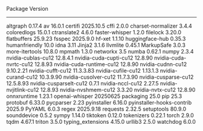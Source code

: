 Package                   Version
------------------------- ---------
altgraph                  0.17.4
av                        16.0.1
certifi                   2025.10.5
cffi                      2.0.0
charset-normalizer        3.4.4
coloredlogs               15.0.1
ctranslate2               4.6.0
faster-whisper            1.2.0
filelock                  3.20.0
flatbuffers               25.9.23
fsspec                    2025.9.0
hf-xet                    1.1.10
huggingface-hub           0.35.3
humanfriendly             10.0
idna                      3.11
Jinja2                    3.1.6
llvmlite                  0.45.1
MarkupSafe                3.0.3
more-itertools            10.8.0
mpmath                    1.3.0
networkx                  3.5
numba                     0.62.1
numpy                     2.3.4
nvidia-cublas-cu12        12.8.4.1
nvidia-cuda-cupti-cu12    12.8.90
nvidia-cuda-nvrtc-cu12    12.8.93
nvidia-cuda-runtime-cu12  12.8.90
nvidia-cudnn-cu12         9.10.2.21
nvidia-cufft-cu12         11.3.3.83
nvidia-cufile-cu12        1.13.1.3
nvidia-curand-cu12        10.3.9.90
nvidia-cusolver-cu12      11.7.3.90
nvidia-cusparse-cu12      12.5.8.93
nvidia-cusparselt-cu12    0.7.1
nvidia-nccl-cu12          2.27.5
nvidia-nvjitlink-cu12     12.8.93
nvidia-nvshmem-cu12       3.3.20
nvidia-nvtx-cu12          12.8.90
onnxruntime               1.23.1
openai-whisper            20250625
packaging                 25.0
pip                       25.3
protobuf                  6.33.0
pycparser                 2.23
pyinstaller               6.16.0
pyinstaller-hooks-contrib 2025.9
PyYAML                    6.0.3
regex                     2025.9.18
requests                  2.32.5
setuptools                80.9.0
sounddevice               0.5.2
sympy                     1.14.0
tiktoken                  0.12.0
tokenizers                0.22.1
torch                     2.9.0
tqdm                      4.67.1
triton                    3.5.0
typing_extensions         4.15.0
urllib3                   2.5.0
watchdog                  6.0.0
